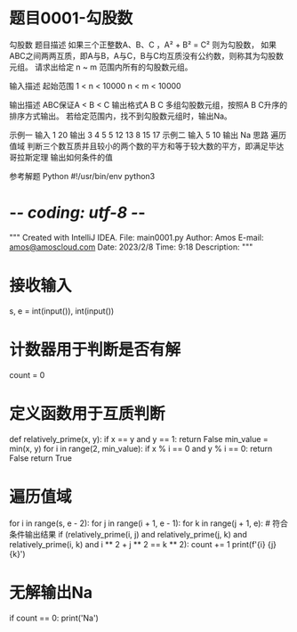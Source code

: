 # 题目0001-勾股数
勾股数
题目描述
如果三个正整数A、B、C ，A² + B² = C² 则为勾股数，
如果ABC之间两两互质，即A与B，A与C，B与C均互质没有公约数，则称其为勾股数元组。
请求出给定 n ~ m 范围内所有的勾股数元组。

输入描述
起始范围
1 < n < 10000
n < m < 10000

输出描述
ABC保证A < B < C
输出格式A B C
多组勾股数元组，按照A B C升序的排序方式输出。
若给定范围内，找不到勾股数元组时，输出Na。

示例一
输入
1
20
输出
3 4 5
5 12 13
8 15 17
示例二
输入
5
10
输出
Na
思路
遍历值域
判断三个数互质并且较小的两个数的平方和等于较大数的平方，即满足毕达哥拉斯定理
输出如何条件的值

参考解题 Python
#!/usr/bin/env python3
# -*- coding: utf-8 -*-
"""
Created with IntelliJ IDEA.
File: main0001.py
Author: Amos
E-mail: amos@amoscloud.com
Date: 2023/2/8
Time: 9:18
Description:
"""

# 接收输入
s, e = int(input()), int(input())
# 计数器用于判断是否有解
count = 0


# 定义函数用于互质判断
def relatively_prime(x, y):
    if x == y and y == 1:
        return False
    min_value = min(x, y)
    for i in range(2, min_value):
        if x % i == 0 and y % i == 0:
            return False
    return True


# 遍历值域
for i in range(s, e - 2):
    for j in range(i + 1, e - 1):
        for k in range(j + 1, e):
            # 符合条件输出结果
            if (relatively_prime(i, j) and
                    relatively_prime(j, k) and
                    relatively_prime(i, k) and
                    i ** 2 + j ** 2 == k ** 2):
                count += 1
                print(f'{i} {j} {k}')


# 无解输出Na
if count == 0:
    print('Na')
